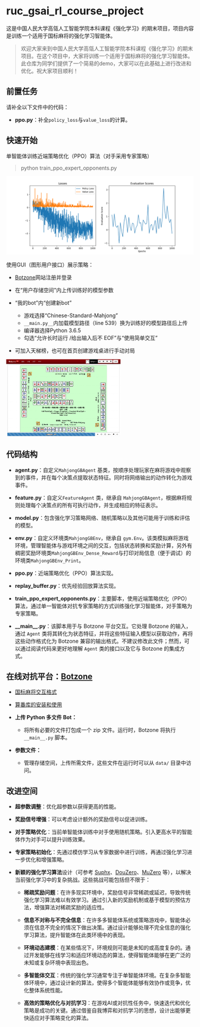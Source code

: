 # ruc_gsai_rl_course_project



这是中国人民大学高瓴人工智能学院本科课程《强化学习》的期末项目，项目内容是训练一个适用于国标麻将的强化学习智能体。

> 欢迎大家来到中国人民大学高瓴人工智能学院本科课程《强化学习》的期末项目。在这个项目中，大家将训练一个适用于国标麻将的强化学习智能体。此仓库为同学们提供了一个简易的demo，大家可以在此基础上进行改进和优化。祝大家项目顺利！

## 前置任务

请补全以下文件中的代码：

+ **ppo.py**：补全`policy_loss`与`value_loss`的计算。

## 快速开始

单智能体训练近端策略优化（PPO）算法（对手采用专家策略）

> python train_ppo_expert_opponents.py

<img src="fig/train.png" style="zoom:50%;" />

使用GUI（图形用户接口）展示策略：

+ [Botzone](https://botzone.org.cn/)网站注册并登录

+ 在“用户存储空间”内上传训练好的模型参数

+ “我的bot”内“创建新bot”
  + 游戏选择“Chinese-Standard-Mahjong”
  +  `__main.py__`内加载模型路径（line 539）换为训练好的模型路径后上传
  + 编译器选择Python 3.6.5
  + 勾选“允许长时运行 /给出输入后不 EOF”与“使用简单交互”
+ 可加入天梯榜，也可在首页创建游戏桌进行手动对局

<img src="fig/example.png" style="zoom:30%;" />


## 代码结构



+ **agent.py**：自定义`MahjongGBAgent` 基类，按顺序处理玩家在麻将游戏中观察到的事件，并在每个决策点提取状态特征。同时将网络输出的动作转化为游戏事件。

+ **feature.py**：自定义`FeatureAgent` 类，继承自 `MahjongGBAgent`，根据麻将规则处理每个决策点的所有可执行动作，并生成相应的特征表示。
  
+ **model.py**：包含强化学习策略网络、随机策略以及其他可能用于训练和评估的模型。
  
+ **env.py**：自定义环境类`MahjongGBEnv`，继承自 `gym.Env`。该类模拟麻将游戏环境，管理智能体与游戏环境之间的交互，包括状态转换和奖励计算，另外有稠密奖励环境类`MahjongGBEnv_Dense_Reward`与打印对局信息（便于调试）的环境类`MahjongGBEnv_Print`。
  
+ **ppo.py**：近端策略优化（PPO）算法实现。
  
+ **replay_buffer.py**：优先经验回放算法实现。
  
+ **train_ppo_expert_opponents.py**：主要脚本，使用近端策略优化（PPO）算法，通过单一智能体对抗专家策略的方式训练强化学习智能体，对手策略为专家策略。
  
+ **\_\_main\_\_.py**：该脚本用于与 Botzone 平台交互。它处理 Botzone 的输入，通过 `Agent` 类将其转化为状态特征，并将这些特征输入模型以获取动作，再将这些动作格式化为 Botzone 兼容的输出格式。不建议修改此文件；然而，可以通过阅读代码来更好地理解 `Agent` 类的接口以及它与 Botzone 的集成方式。



## 在线对抗平台：[Botzone](https://botzone.org.cn/)



+ [国标麻将交互格式](https://wiki.botzone.org.cn/index.php?title=Chinese-Standard-Mahjong)

+ [算番库的安装和使用](https://github.com/ailab-pku/PyMahjongGB)

+ **上传 Python 多文件 Bot：**

  - 将所有必要的文件打包成一个 zip 文件。运行时，Botzone 将执行 `__main__.py` 脚本。

+ **参数文件：**

  - 管理存储空间，上传所需文件，这些文件在运行时可以从 `data/` 目录中访问。

## 改进空间

+ **超参数调整**：优化超参数以获得更高的性能。
  
+ **奖励信号增强**：可以考虑设计额外的奖励信号以促进训练。
  
+ **对手策略优化**：当前单智能体训练中对手使用随机策略。引入更高水平的智能体作为对手可以提升训练效果。
  
+ **专家策略初始化**：先通过模仿学习从专家数据中进行训练，再通过强化学习进一步优化和增强策略。
  
+ **新颖的强化学习算法**设计（可参考 [Suphx](https://arxiv.org/abs/2003.13590)、[DouZero](https://arxiv.org/abs/2106.06135)、[MuZero](https://arxiv.org/abs/1911.08265) 等），以解决当前强化学习中的复杂挑战。这些挑战可能包括但不限于：
  
  - **稀疏奖励问题**：在许多现实环境中，奖励信号非常稀疏或延迟，导致传统强化学习算法难以有效学习。通过引入新的奖励机制或基于模型的预估方法，增强算法对稀疏奖励的适应性。

  - **信息不对称与不完全信息**：在许多多智能体系统或策略游戏中，智能体必须在信息不完全的情况下做出决策。通过设计能够处理不完全信息的强化学习算法，提升智能体在此类环境中的表现。

  - **环境动态建模**：在某些情况下，环境规则可能是未知的或高度复杂的。通过开发能够在线学习和适应环境动态的算法，使得智能体能够在更广泛的未知或复杂环境中表现出色。

  - **多智能体交互**：传统的强化学习通常专注于单智能体环境。在复杂多智能体环境中，通过设计新的算法，使得多个智能体能够有效协作或竞争，优化整体系统性能。

  - **高效的策略优化与对抗学习**：在游戏AI或对抗性任务中，快速迭代和优化策略是成功的关键。通过借鉴自我博弈和对抗学习的思想，设计出能够更快适应对手策略变化的算法。
